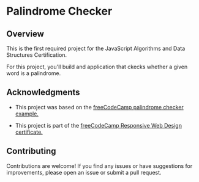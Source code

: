 # Palindrome Checker

## Overview

This is the first required project for the JavaScript Algorithms and Data Structures Certification.

For this project, you'll build and application that ckecks whether a given word is a palindrome.

## Acknowledgments

- This project was based on the [freeCodeCamp palindrome checker example.](https://palindrome-checker.freecodecamp.rocks/)

- This project is part of the [freeCodeCamp Responsive Web Design certificate.](https://www.freecodecamp.org/learn/2022/responsive-web-design/)

## Contributing

Contributions are welcome! If you find any issues or have suggestions for improvements, please open an issue or submit a pull request.
